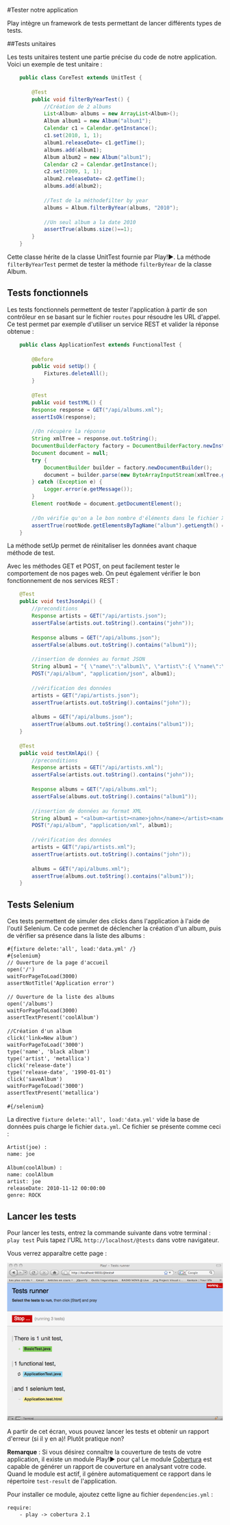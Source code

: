 #Tester notre application

Play intègre un framework de tests permettant de lancer différents types de tests.
	
##Tests unitaires

Les tests unitaires testent une partie précise du code de notre application.
Voici un exemple de test unitaire :

~~~ java 
	public class CoreTest extends UnitTest {

	    @Test
	    public void filterByYearTest() {
	        //Création de 2 albums
	        List<Album> albums = new ArrayList<Album>();
	        Album album1 = new Album("album1");
	        Calendar c1 = Calendar.getInstance();
	        c1.set(2010, 1, 1);
	        album1.releaseDate= c1.getTime();
	        albums.add(album1);
	        Album album2 = new Album("album1");
	        Calendar c2 = Calendar.getInstance();
	        c2.set(2009, 1, 1);
	        album2.releaseDate= c2.getTime();
	        albums.add(album2);

	        //Test de la méthodefilter by year
	        albums = Album.filterByYear(albums, "2010");

	        //Un seul album a la date 2010
	        assertTrue(albums.size()==1);
	    }
	}
~~~  

Cette classe hérite de la classe UnitTest fournie par Play!►. La méthode `filterByYearTest` permet de tester la méthode `filterByYear` de la classe Album.

## Tests fonctionnels
	
Les tests fonctionnels permettent de tester l'application à partir de son contrôleur en se basant sur le fichier `routes` pour résoudre les URL d'appel.
Ce test permet par exemple d'utiliser un service REST et valider la réponse obtenue : 

~~~ java
	public class ApplicationTest extends FunctionalTest {

	    @Before
	    public void setUp() {
	        Fixtures.deleteAll();
	    }

	    @Test
	    public void testYML() {
	    Response response = GET("/api/albums.xml");
	    assertIsOk(response);

	    //On récupère la réponse
	    String xmlTree = response.out.toString();
	    DocumentBuilderFactory factory = DocumentBuilderFactory.newInstance();
	    Document document = null;
	    try {
	        DocumentBuilder builder = factory.newDocumentBuilder();
	        document = builder.parse(new ByteArrayInputStream(xmlTree.getBytes()));
	    } catch (Exception e) {
	        Logger.error(e.getMessage());
	    }
	    Element rootNode = document.getDocumentElement();

	    //On vérifie qu'on a le bon nombre d'éléments dans le fichier XML
	    assertTrue(rootNode.getElementsByTagName("album").getLength() == 2);
	}
~~~

La méthode setUp permet de réinitaliser les données avant chaque méthode de test.

Avec les méthodes GET et POST, on peut facilement tester le comportement de nos pages web.
On peut également vérifier le bon fonctionnement de nos services REST : 

~~~ java
	@Test
    public void testJsonApi() {
        //preconditions
		Response artists = GET("/api/artists.json");
        assertFalse(artists.out.toString().contains("john"));

		Response albums = GET("/api/albums.json");
        assertFalse(albums.out.toString().contains("album1"));

		//insertion de données au format JSON
		String album1 = "{ \"name\":\"album1\", \"artist\":{ \"name\":\"john\" }, \"releaseDate\":\"12 sept. 2010 00:00:00\", \"genre\":\"ROCK\" }";
        POST("/api/album", "application/json", album1);

		//vérification des données
        artists = GET("/api/artists.json");
        assertTrue(artists.out.toString().contains("john"));

		albums = GET("/api/albums.json");
        assertTrue(albums.out.toString().contains("album1"));
    }

	@Test
    public void testXmlApi() {
		//preconditions
        Response artists = GET("/api/artists.xml");
        assertFalse(artists.out.toString().contains("john"));

		Response albums = GET("/api/albums.xml");
        assertFalse(albums.out.toString().contains("album1"));

		//insertion de données au format XML
		String album1 = "<album><artist><name>john</name></artist><name>album1</name><release-date>2010</release-date><genre>ROCK</genre><nvVotes>0</nvVotes></album>";
        POST("/api/album", "application/xml", album1);
        
		//vérification des données
		artists = GET("/api/artists.xml");
        assertTrue(artists.out.toString().contains("john"));

		albums = GET("/api/albums.xml");
        assertTrue(albums.out.toString().contains("album1"));
    }
~~~

## Tests Selenium

Ces tests permettent de simuler des clicks dans l'application à l'aide de l'outil Selenium.
Ce code permet de déclencher la création d'un album, puis de vérifier sa présence dans la liste des albums :

	#{fixture delete:'all', load:'data.yml' /}
	#{selenium}
	// Ouverture de la page d'accueil
	open('/')
	waitForPageToLoad(3000)
	assertNotTitle('Application error')
	
	// Ouverture de la liste des albums
	open('/albums')
	waitForPageToLoad(3000)
	assertTextPresent('coolAlbum')
	
	//Création d'un album
	click('link=New album')
	waitForPageToLoad('3000')
	type('name', 'black album')
	type('artist', 'metallica')
	click('release-date')
	type('release-date', '1990-01-01')
	click('saveAlbum')
	waitForPageToLoad('3000')
	assertTextPresent('metallica')
	
	#{/selenium}

La directive `fixture delete:'all', load:'data.yml'` vide la base de données puis charge le fichier `data.yml`. Ce fichier se présente comme ceci :

	Artist(joe) :
	name: joe

	Album(coolAlbum) :
	name: coolAlbum
	artist: joe
	releaseDate: 2010-11-12 00:00:00
	genre: ROCK
	
## Lancer les tests
	
Pour lancer les tests, entrez la commande suivante dans votre terminal : `play test`
Puis tapez l'URL `http://localhost/@tests` dans votre navigateur.

Vous verrez apparaître cette page : 

![Tests](rsrc/p01_ch04_01.png)

A partir de cet écran, vous pouvez lancer les tests et obtenir un rapport d'erreur (si il y en a)! 
Plutôt pratique non?

**Remarque** : Si vous désirez connaître la couverture de tests de votre application, il existe un module Play!► pour ça!
Le module [Cobertura](http://www.playframework.org/modules/cobertura) est capable de générer un rapport de couverture en analysant votre code. Quand le module est actif, il génère automatiquement ce rapport dans le répertoire `test-result` de l'application.

Pour installer ce module, ajoutez cette ligne au fichier `dependencies.yml` :

    require:
        - play -> cobertura 2.1
